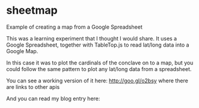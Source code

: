 sheetmap
========

Example of creating a map from a Google Spreadsheet

This was a learning experiment that I thought I would share. It uses a Google Spreadsheet, together with TableTop.js to read lat/long data into a Google Map.

In this case it was to plot the cardinals of the conclave on to a map, but you could follow the same pattern to plot any lat/long data from a spreadsheet.

You can see a working version of it here: http://goo.gl/o2bsy where there are links to other apis

And you can read my blog entry here: 
